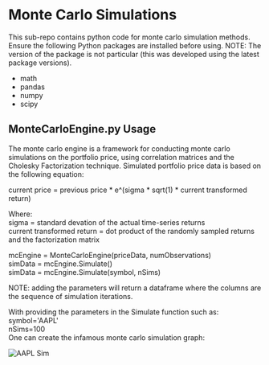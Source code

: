 # Monte Carlo Simulations

This sub-repo contains python code for monte carlo simulation methods. Ensure the following Python packages are installed before using.
NOTE: The version of the package is not particular (this was developed using the latest package versions).
- math
- pandas
- numpy
- scipy

## MonteCarloEngine.py Usage
The monte carlo engine is a framework for conducting monte carlo simulations on the portfolio price, using correlation matrices and the Cholesky Factorization technique.
Simulated portfolio price data is based on the following equation:

current price = previous price * e^(sigma * sqrt(1) * current transformed return)

Where:<br />
sigma = standard devation of the actual time-series returns<br />
current transformed return = dot product of the randomly sampled returns and the factorization matrix<br />

mcEngine = MonteCarloEngine(priceData, numObservations)<br />
simData = mcEngine.Simulate()<br />
simData = mcEngine.Simulate(symbol, nSims)<br />

NOTE: adding the parameters will return a dataframe where the columns are the sequence of simulation iterations.

With providing the parameters in the Simulate function such as:<br />
symbol='AAPL'<br />
nSims=100<br />
One can create the infamous monte carlo simulation graph:

![AAPL Sim](https://github.com/tzabcoder/FinancialRiskManagement/assets/60833046/e6d11d5d-eabb-4f95-8d79-a48f4dfbc0c9)
